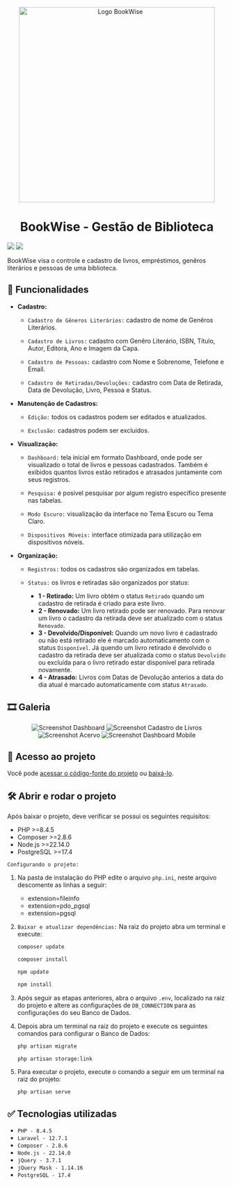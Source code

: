 <p align="center">
    <img width="450" src="./public/assets/images/favicons/bookWise-logo-2.png" alt="Logo BookWise"/>
</p>

<h1 align="center">
    BookWise - Gestão de Biblioteca
</h1>

<p align="left">
    <!-- <img src="https://img.shields.io/badge/Status-Conclu%C3%ADdo-brightgreen?style=for-the-badge"/> -->
    <img src="https://img.shields.io/badge/Status-Em%20Desenvolvimento-orange?style=for-the-badge"/>
    <img src="https://img.shields.io/github/license/GabrielSchiavo/bookwise?color=blue&style=for-the-badge"/>
</p>

BookWise visa o controle e cadastro de livros, empréstimos, genêros literários e pessoas de uma biblioteca.

## :hammer: Funcionalidades
- **Cadastro:**
  - `Cadastro de Gêneros Literários:` cadastro de nome de Genêros Literários.
  
  - `Cadastro de Livros:` cadastro com Genêro Literário, ISBN, Título, Autor, Editora, Ano e Imagem da Capa.
  
  - `Cadastro de Pessoas:` cadastro com Nome e Sobrenome, Telefone e Email.
  
  - `Cadastro de Retiradas/Devoluções:` cadastro com Data de Retirada, Data de Devolução, Livro, Pessoa e Status.
  
- **Manutenção de Cadastros:**
  - `Edição:` todos os cadastros podem ser editados e atualizados.
  
  - `Exclusão:` cadastros podem ser excluidos.

- **Visualização:**
  - `Dashboard:` tela inicial em formato Dashboard, onde pode ser visualizado o total de livros e pessoas cadastrados. Também é exibidos quantos livros estão retirados e atrasados juntamente com seus registros.

  - `Pesquisa:` é posivel pesquisar por algum registro específico presente nas tabelas.

  - `Modo Escuro:` visualização da interface no Tema Escuro ou Tema Claro.
  
  - `Dispositivos Móveis:` interface otimizada para utilização em dispositivos nóveis.

- **Organização:**
  - `Registros:` todos os cadastros são organizados em tabelas.
  
  - `Status:` os livros e retiradas são organizados por status:
    - **1 - Retirado:** Um livro obtém o status `Retirado` quando um cadastro de retirada é criado para este livro.
    - **2 - Renovado:** Um livro retirado pode ser renovado. Para renovar um livro o cadastro da retirada deve ser atualizado com o status `Renovado`.
    - **3 - Devolvido/Disponível:** Quando um novo livro é cadastrado ou não está retirado ele é marcado automaticamento com o status `Disponível`. Já quendo um livro retirado é devolvido o cadastro da retirada deve ser atualizada como o status `Devolvido` ou excluída para o livro retirado estar disponível para retirada novamente.
    - **4 - Atrasado:** Livros com Datas de Devolução anterios a data do dia atual é marcado automaticamente com status `Atrasado`.
  

## :film_strip: Galeria
<p align="center">
  <img src="./public/assets/images/screenshots/screenshot-dashboard.png" alt="Screenshot Dashboard"/>
  <img src="./public/assets/images/screenshots/screenshot-cadastro-livros.png" alt="Screenshot Cadastro de Livros"/>
  <img src="./public/assets/images/screenshots/screenshot-acervo.png" alt="Screenshot Acervo"/>
  <img src="./public/assets/images/screenshots/screenshot-dashboard-mobile.png" alt="Screenshot Dashboard Mobile"/>
</p>

## :file_folder: Acesso ao projeto
Você pode [acessar o código-fonte do projeto](https://github.com/GabrielSchiavo/bookwise) ou [baixá-lo](https://github.com/GabrielSchiavo/bookwise/archive/refs/heads/main.zip).

## 	:hammer_and_wrench: Abrir e rodar o projeto
Após baixar o projeto, deve verificar se possui os seguintes requisitos:

* PHP >=8.4.5
* Composer >=2.8.6
* Node.js >=22.14.0
* PostgreSQL >=17.4

`Configurando o projeto:`
1. Na pasta de instalação do PHP edite o arquivo `php.ini`, neste arquivo descomente as linhas a seguir:
   - extension=fileinfo
   - extension=pdo_pgsql
   - extension=pgsql
   
2. `Baixar e atualizar dependências:` Na raiz do projeto abra um terminal e execute:
    ```bash
    composer update
    ```
    ```bash
    composer install
    ```
    ```bash
    npm update
    ```
    ```bash
    npm install
    ```
    
3. Após seguir as etapas anteriores, abra o arquivo `.env`, localizado na raiz do projeto e altere as configurações de `DB_CONNECTION` para as configurações do seu Banco de Dados.
   
4. Depois abra um terminal na raiz do projeto e execute os seguintes comandos para configurar o Banco de Dados:
    ```bash
    php artisan migrate
    ```
    ```bash
    php artisan storage:link
    ```

5. Para executar o projeto, execute o comando a seguir em um terminal na raiz do projeto:
    ```bash
    php artisan serve
    ```

## :white_check_mark: Tecnologias utilizadas
* `PHP - 8.4.5`
* `Laravel - 12.7.1`
* `Composer - 2.8.6`
* `Node.js - 22.14.0`
* `jQuery - 3.7.1`
* `jQuery Mask - 1.14.16`
* `PostgreSQL - 17.4`
